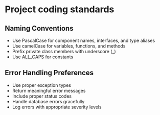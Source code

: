 # Project coding standards

## Naming Conventions

- Use PascalCase for component names, interfaces, and type aliases
- Use camelCase for variables, functions, and methods
- Prefix private class members with underscore (\_)
- Use ALL_CAPS for constants

## Error Handling Preferences

- Use proper exception types
- Return meaningful error messages
- Include proper status codes
- Handle database errors gracefully
- Log errors with appropriate severity levels

